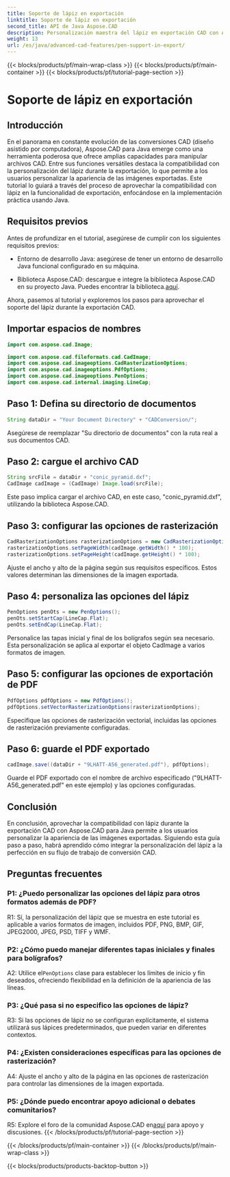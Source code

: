 ```yaml
---
title: Soporte de lápiz en exportación
linktitle: Soporte de lápiz en exportación
second_title: API de Java Aspose.CAD
description: Personalización maestra del lápiz en exportación CAD con Aspose.CAD para Java. Siga nuestra guía paso a paso para una integración perfecta.
weight: 13
url: /es/java/advanced-cad-features/pen-support-in-export/
---
```


{{< blocks/products/pf/main-wrap-class >}}
{{< blocks/products/pf/main-container >}}
{{< blocks/products/pf/tutorial-page-section >}}

# Soporte de lápiz en exportación

## Introducción

En el panorama en constante evolución de las conversiones CAD (diseño asistido por computadora), Aspose.CAD para Java emerge como una herramienta poderosa que ofrece amplias capacidades para manipular archivos CAD. Entre sus funciones versátiles destaca la compatibilidad con la personalización del lápiz durante la exportación, lo que permite a los usuarios personalizar la apariencia de las imágenes exportadas. Este tutorial lo guiará a través del proceso de aprovechar la compatibilidad con lápiz en la funcionalidad de exportación, enfocándose en la implementación práctica usando Java.

## Requisitos previos

Antes de profundizar en el tutorial, asegúrese de cumplir con los siguientes requisitos previos:

- Entorno de desarrollo Java: asegúrese de tener un entorno de desarrollo Java funcional configurado en su máquina.

-  Biblioteca Aspose.CAD: descargue e integre la biblioteca Aspose.CAD en su proyecto Java. Puedes encontrar la biblioteca.[aquí](https://releases.aspose.com/cad/java/).

Ahora, pasemos al tutorial y exploremos los pasos para aprovechar el soporte del lápiz durante la exportación CAD.

## Importar espacios de nombres

```java
import com.aspose.cad.Image;

import com.aspose.cad.fileformats.cad.CadImage;
import com.aspose.cad.imageoptions.CadRasterizationOptions;
import com.aspose.cad.imageoptions.PdfOptions;
import com.aspose.cad.imageoptions.PenOptions;
import com.aspose.cad.internal.imaging.LineCap;
```

## Paso 1: Defina su directorio de documentos

```java
String dataDir = "Your Document Directory" + "CADConversion/";
```

Asegúrese de reemplazar "Su directorio de documentos" con la ruta real a sus documentos CAD.

## Paso 2: cargue el archivo CAD

```java
String srcFile = dataDir + "conic_pyramid.dxf";
CadImage cadImage = (CadImage) Image.load(srcFile);
```

Este paso implica cargar el archivo CAD, en este caso, "conic_pyramid.dxf", utilizando la biblioteca Aspose.CAD.

## Paso 3: configurar las opciones de rasterización

```java
CadRasterizationOptions rasterizationOptions = new CadRasterizationOptions();
rasterizationOptions.setPageWidth(cadImage.getWidth() * 100);
rasterizationOptions.setPageHeight(cadImage.getHeight() * 100);
```

Ajuste el ancho y alto de la página según sus requisitos específicos. Estos valores determinan las dimensiones de la imagen exportada.

## Paso 4: personaliza las opciones del lápiz

```java
PenOptions penOts = new PenOptions();
penOts.setStartCap(LineCap.Flat);
penOts.setEndCap(LineCap.Flat);
```

Personalice las tapas inicial y final de los bolígrafos según sea necesario. Esta personalización se aplica al exportar el objeto CadImage a varios formatos de imagen.

## Paso 5: configurar las opciones de exportación de PDF

```java
PdfOptions pdfOptions = new PdfOptions();
pdfOptions.setVectorRasterizationOptions(rasterizationOptions);
```

Especifique las opciones de rasterización vectorial, incluidas las opciones de rasterización previamente configuradas.

## Paso 6: guarde el PDF exportado

```java
cadImage.save((dataDir + "9LHATT-A56_generated.pdf"), pdfOptions);
```

Guarde el PDF exportado con el nombre de archivo especificado ("9LHATT-A56_generated.pdf" en este ejemplo) y las opciones configuradas.

## Conclusión

En conclusión, aprovechar la compatibilidad con lápiz durante la exportación CAD con Aspose.CAD para Java permite a los usuarios personalizar la apariencia de las imágenes exportadas. Siguiendo esta guía paso a paso, habrá aprendido cómo integrar la personalización del lápiz a la perfección en su flujo de trabajo de conversión CAD.

## Preguntas frecuentes

### P1: ¿Puedo personalizar las opciones del lápiz para otros formatos además de PDF?

R1: Sí, la personalización del lápiz que se muestra en este tutorial es aplicable a varios formatos de imagen, incluidos PDF, PNG, BMP, GIF, JPEG2000, JPEG, PSD, TIFF y WMF.

### P2: ¿Cómo puedo manejar diferentes tapas iniciales y finales para bolígrafos?

 A2: Utilice el`PenOptions` clase para establecer los límites de inicio y fin deseados, ofreciendo flexibilidad en la definición de la apariencia de las líneas.

### P3: ¿Qué pasa si no especifico las opciones de lápiz?

R3: Si las opciones de lápiz no se configuran explícitamente, el sistema utilizará sus lápices predeterminados, que pueden variar en diferentes contextos.

### P4: ¿Existen consideraciones específicas para las opciones de rasterización?

A4: Ajuste el ancho y alto de la página en las opciones de rasterización para controlar las dimensiones de la imagen exportada.

### P5: ¿Dónde puedo encontrar apoyo adicional o debates comunitarios?

 R5: Explore el foro de la comunidad Aspose.CAD en[aquí](https://forum.aspose.com/c/cad/19) para apoyo y discusiones.
{{< /blocks/products/pf/tutorial-page-section >}}

{{< /blocks/products/pf/main-container >}}
{{< /blocks/products/pf/main-wrap-class >}}

{{< blocks/products/products-backtop-button >}}
